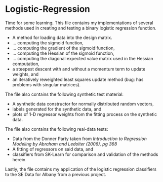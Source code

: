 # Logistic-Regression

Time for some learning.  This file contains my implementations of several methods used in creating and testing a binary logistic regression function.  
* A method for loading data into the design matrix.
* ... computing the sigmoid function,
* ... computing the gradient of the sigmoid function,
* ... computing the Hessian of the sigmoid function,
* ... computing the diagonal expected value matrix used in the Hessian computation,
* a steepest descent with and without a momentum term to update weights, and
* an iteratively reweighted least squares update method (bug: has problems with singular matrices).

The file also contains the following synthetic test material:
* A synthetic data constructor for normally distributed random vectors,
* labels generated for the synthetic data, and
* plots of 1-D regressor weights from the fitting process on the synthetic data.

The file also contains the following real-data tests:
* Data from the Donner Party taken from *Introduction to Regression Modeling by Abraham and Ledolter (2006), pg 368*
* A fitting of regressors on said data, and
* classifiers from SK-Learn for comparison and validation of the methods herein.

Lastly, the file contains my application of the logistic regression classifiers to the SE Data for Albany from a previous project.
